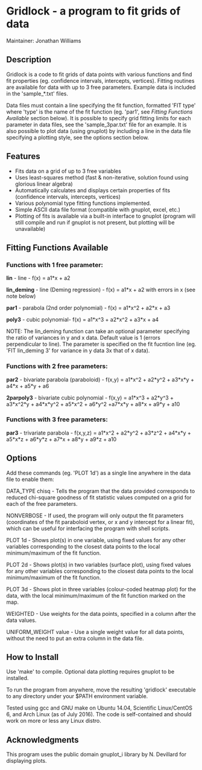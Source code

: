 # **Gridlock** - a program to fit grids of data

Maintainer: Jonathan Williams


## Description

Gridlock is a code to fit grids of data points with various functions and find fit properties (eg. confidence intervals, intercepts, vertices).  Fitting routines are available for data with up to 3 free parameters.  Example data is included in the 'sample\_\*.txt' files.

Data files must contain a line specifying the fit function, formatted 'FIT type' where 'type' is the name of the fit function (eg. 'par1', see *Fitting Functions Available* section below).  It is possible to specify grid fitting limits for each parameter in data files, see the 'sample_3par.txt' file for an example.  It is also possible to plot data (using gnuplot) by including a line in the data file specifying a plotting style, see the options section below.
 

## Features

* Fits data on a grid of up to 3 free variables
* Uses least-squares method (fast & non-iterative, solution found using glorious linear algebra)
* Automatically calculates and displays certain properties of fits (confidence intervals, intercepts, vertices)
* Various polynomial type fitting functions implemented.
* Simple ASCII data file format (compatible with gnuplot, excel, etc.)
* Plotting of fits is available via a built-in interface to gnuplot (program will still compile and run if gnuplot is not present, but plotting will be unavailable)


## Fitting Functions Available

### Functions with 1 free parameter:

**lin** - line - f(x) = a1\*x + a2

**lin_deming** - line (Deming regression) - f(x) = a1\*x + a2 with errors in x (see note below) 

**par1** - parabola (2nd order polynomial) - f(x) = a1\*x^2 + a2\*x + a3

**poly3** - cubic polynomial- f(x) = a1\*x^3 + a2\*x^2 + a3\*x + a4

NOTE: The lin\_deming function can take an optional parameter specifying the ratio of variances in y and x data.  Default value is 1 (errors perpendicular to line).  The parameter is specified on the fit fucntion line (eg. 'FIT lin\_deming 3' for variance in y data 3x that of x data). 

### Functions with 2 free parameters:

**par2** - bivariate parabola (paraboloid) - f(x,y) = a1\*x^2 + a2\*y^2 + a3\*x\*y + a4\*x + a5\*y + a6

**2parpoly3** - bivariate cubic polynomial - f(x,y) = a1\*x^3 + a2\*y^3 + a3\*x^2\*y + a4\*x\*y^2 + a5\*x^2 + a6\*y^2 +a7\*x\*y + a8\*x + a9\*y + a10

### Functions with 3 free parameters:

**par3** - trivariate parabola - f(x,y,z) = a1\*x^2 + a2\*y^2 + a3\*z^2 + a4\*x\*y + a5\*x\*z + a6\*y\*z + a7\*x + a8\*y + a9\*z + a10



## Options

Add these commands (eg. 'PLOT 1d') as a single line anywhere in the data file to enable them:

DATA_TYPE chisq - Tells the program that the data provided corresponds to reduced chi-square goodness of fit statistic values computed on a grid for each of the free parameters.

NONVERBOSE - If used, the program will only output the fit parameters (coordinates of the fit paraboloid vertex, or x and y intercept for a linear fit), which can be useful for interfacing the program with shell scripts.

PLOT 1d - Shows plot(s) in one variable, using fixed values for any other variables corresponding to the closest data points to the local minimum/maximum of the fit function.

PLOT 2d - Shows plot(s) in two variables (surface plot), using fixed values for any other variables corresponding to the closest data points to the local minimum/maximum of the fit function.

PLOT 3d - Shows plot in three variables (colour-coded heatmap plot) for the data, with the local minimum/maximum of the fit function marked on the map.

WEIGHTED - Use weights for the data points, specified in a column after the data values.

UNIFORM_WEIGHT value - Use a single weight value for all data points, without the need to put an extra column in the data file. 


## How to Install

Use 'make' to compile.  Optional data plotting requires gnuplot to be installed.

To run the program from anywhere, move the resulting 'gridlock' executable to any directory under your $PATH environment variable.

Tested using gcc and GNU make on Ubuntu 14.04, Scientific Linux/CentOS 6, and Arch Linux (as of July 2016).  The code is self-contained and should work on more or less any Linux distro.


## Acknowledgments

This program uses the public domain gnuplot_i library by N. Devillard for displaying plots.
